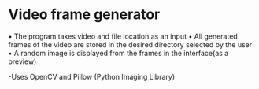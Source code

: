 # Video frame generator
•	The program takes video and file location as an input
•	All generated frames of the video are stored in the desired directory selected by the user
•	A random image is displayed from the frames in the interface(as a preview)

-Uses OpenCV and Pillow (Python Imaging Library)

